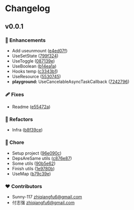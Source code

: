# Changelog


## v0.0.1


### 🚀 Enhancements

- Add useunmount ([e4ed07f](https://github.com/Sunny-117/use-react-core/commit/e4ed07f))
- UseSetState ([799f324](https://github.com/Sunny-117/use-react-core/commit/799f324))
- UseToggle ([087139e](https://github.com/Sunny-117/use-react-core/commit/087139e))
- UseBoolean ([b14ea1a](https://github.com/Sunny-117/use-react-core/commit/b14ea1a))
- Hooks temp ([c3343b1](https://github.com/Sunny-117/use-react-core/commit/c3343b1))
- UseResource ([5530745](https://github.com/Sunny-117/use-react-core/commit/5530745))
- **playground:** UseCancelableAsyncTaskCallback ([7242796](https://github.com/Sunny-117/use-react-core/commit/7242796))

### 🩹 Fixes

- Readme ([e55472a](https://github.com/Sunny-117/use-react-core/commit/e55472a))

### 💅 Refactors

- Infra ([b8f39ce](https://github.com/Sunny-117/use-react-core/commit/b8f39ce))

### 🏡 Chore

- Setup project ([96e090c](https://github.com/Sunny-117/use-react-core/commit/96e090c))
- DepsAreSame utils ([c876e87](https://github.com/Sunny-117/use-react-core/commit/c876e87))
- Some utils ([90b5e62](https://github.com/Sunny-117/use-react-core/commit/90b5e62))
- Finish utils ([1e9780b](https://github.com/Sunny-117/use-react-core/commit/1e9780b))
- UseMap ([b79c39e](https://github.com/Sunny-117/use-react-core/commit/b79c39e))

### ❤️ Contributors

- Sunny-117 <zhiqiangfu6@gmail.com>
- 付志强 <zhiqiangfu6@gmail.com>

